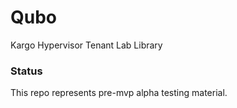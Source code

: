 # Qubo
Kargo Hypervisor Tenant Lab Library

### Status
This repo represents pre-mvp alpha testing material.
